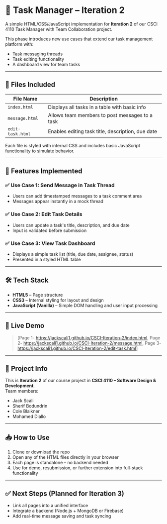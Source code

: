 # 🧩 Task Manager – Iteration 2

A simple HTML/CSS/JavaScript implementation for **Iteration 2** of our CSCI 4110 Task Manager with Team Collaboration project.

This phase introduces new use cases that extend our task management platform with:
- Task messaging threads
- Task editing functionality
- A dashboard view for team tasks

---

## 📂 Files Included

| File Name       | Description                                       |
|------------------|---------------------------------------------------|
| `index.html` | Displays all tasks in a table with basic info     |
| `message.html`   | Allows team members to post messages to a task    |
| `edit-task.html` | Enables editing task title, description, due date |

Each file is styled with internal CSS and includes basic JavaScript functionality to simulate behavior.

---

## 🚀 Features Implemented

### ✅ Use Case 1: Send Message in Task Thread
- Users can add timestamped messages to a task comment area
- Messages appear instantly in a mock thread

### ✅ Use Case 2: Edit Task Details
- Users can update a task's title, description, and due date
- Input is validated before submission

### ✅ Use Case 3: View Task Dashboard
- Displays a simple task list (title, due date, assignee, status)
- Presented in a styled HTML table

---

## 🛠️ Tech Stack

- **HTML5** – Page structure
- **CSS3** – Internal styling for layout and design
- **JavaScript (Vanilla)** – Simple DOM handling and user input processing

---

## 🔗 Live Demo

> [Page 1- https://jackscali1.github.io/CSCI-Iteration-2/index.html,
> Page 2- https://jackscali1.github.io/CSCI-Iteration-2/message.html,
> Page 3- https://jackscali1.github.io/CSCI-Iteration-2/edit-task.html]

---

## 📄 Project Info

This is **Iteration 2** of our course project in **CSCI 4110 – Software Design & Development**.  
Team members:  
- Jack Scali  
- Sherif Bodundrin  
- Cole Blaikner  
- Mohamed Diallo

---

## 📥 How to Use

1. Clone or download the repo  
2. Open any of the HTML files directly in your browser  
3. Each page is standalone – no backend needed  
4. Use for demo, resubmission, or further extension into full-stack functionality

---

## ✅ Next Steps (Planned for Iteration 3)

- Link all pages into a unified interface  
- Integrate a backend (Node.js + MongoDB or Firebase)  
- Add real-time message saving and task syncing  
